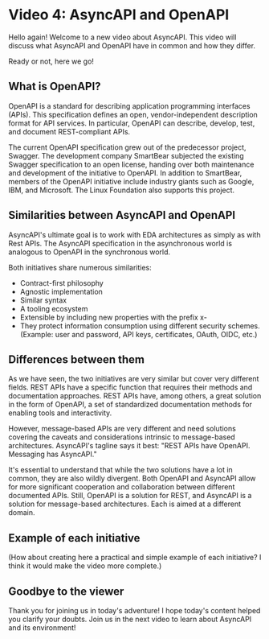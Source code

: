 # Video 4: AsyncAPI and OpenAPI

Hello again! Welcome to a new video about AsyncAPI. This video will discuss what AsyncAPI and OpenAPI have in common and how they differ. 

Ready or not, here we go! 

## What is OpenAPI?

OpenAPI is a standard for describing application programming interfaces (APIs). This specification defines an open, vendor-independent description format for API services. In particular, OpenAPI can describe, develop, test, and document REST-compliant APIs.

The current OpenAPI specification grew out of the predecessor project, Swagger. The development company SmartBear subjected the existing Swagger specification to an open license, handing over both maintenance and development of the initiative to OpenAPI. In addition to SmartBear, members of the OpenAPI initiative include industry giants such as Google, IBM, and Microsoft. The Linux Foundation also supports this project. 

## Similarities between AsyncAPI and OpenAPI

AsyncAPI's ultimate goal is to work with EDA architectures as simply as with Rest APIs. The AsyncAPI specification in the asynchronous world is analogous to OpenAPI in the synchronous world. 

Both initiatives share numerous similarities:

- Contract-first philosophy
- Agnostic implementation
- Similar syntax
- A tooling ecosystem 
- Extensible by including new properties with the prefix x-
- They protect information consumption using different security schemes. (Example: user and password, API keys, certificates, OAuth, OIDC, etc.)


## Differences between them

As we have seen, the two initiatives are very similar but cover very different fields. REST APIs have a specific function that requires their methods and documentation approaches. REST APIs have, among others, a great solution in the form of OpenAPI, a set of standardized documentation methods for enabling tools and interactivity.

However, message-based APIs are very different and need solutions covering the caveats and considerations intrinsic to message-based architectures. AsyncAPI's tagline says it best: "REST APIs have OpenAPI. Messaging has AsyncAPI."

It's essential to understand that while the two solutions have a lot in common, they are also wildly divergent. Both OpenAPI and AsyncAPI allow for more significant cooperation and collaboration between different documented APIs. Still, OpenAPI is a solution for REST, and AsyncAPI is a solution for message-based architectures. Each is aimed at a different domain.

## Example of each initiative

(How about creating here a practical and simple example of each initiative? I think it would make the video more complete.)

 ## Goodbye to the viewer
 
Thank you for joining us in today's adventure! I hope today's content helped you clarify your doubts. Join us in the next video to learn about AsyncAPI and its environment!
